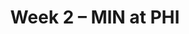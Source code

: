 ---
layout: game
title: Week 2 – MIN at PHI
season: 2022
game_id: 2022_02_MIN_PHI
away_team: MIN
home_team: PHI
---